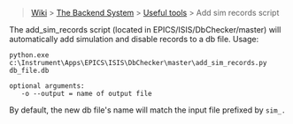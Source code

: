 > [Wiki](Home) > [The Backend System](The-Backend-System) > [Useful tools](Useful-tools) > Add sim records script

The add_sim_records script (located in EPICS/ISIS/DbChecker/master) will automatically add simulation and disable records to a db file. Usage:

```
python.exe c:\Instrument\Apps\EPICS\ISIS\DbChecker\master\add_sim_records.py db_file.db 

optional arguments:
   -o --output = name of output file
```

By default, the new db file's name will match the input file prefixed by `sim_.`
